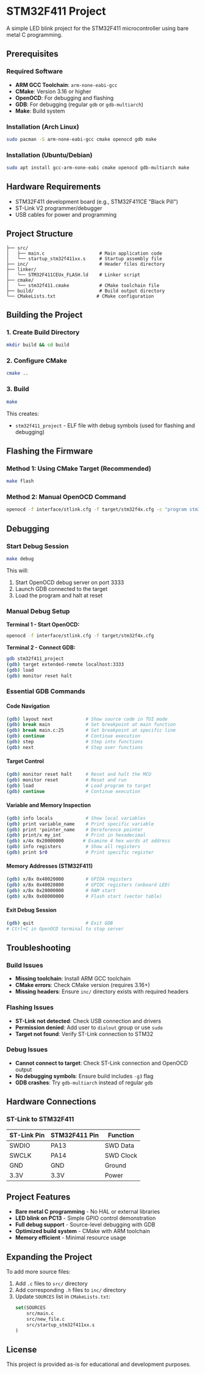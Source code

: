 # STM32F411 Project

A simple LED blink project for the STM32F411 microcontroller using bare metal C programming.

## Prerequisites

### Required Software
- **ARM GCC Toolchain**: `arm-none-eabi-gcc`
- **CMake**: Version 3.16 or higher
- **OpenOCD**: For debugging and flashing
- **GDB**: For debugging (regular `gdb` or `gdb-multiarch`)
- **Make**: Build system

### Installation (Arch Linux)
```bash
sudo pacman -S arm-none-eabi-gcc cmake openocd gdb make
```

### Installation (Ubuntu/Debian)
```bash
sudo apt install gcc-arm-none-eabi cmake openocd gdb-multiarch make
```

## Hardware Requirements
- STM32F411 development board (e.g., STM32F411CE "Black Pill")
- ST-Link V2 programmer/debugger
- USB cables for power and programming

## Project Structure
```
├── src/
│   ├── main.c                    # Main application code
│   └── startup_stm32f411xx.s     # Startup assembly file
├── inc/                          # Header files directory
├── linker/
│   └── STM32F411CEUx_FLASH.ld    # Linker script
├── cmake/
│   └── stm32f411.cmake           # CMake toolchain file
├── build/                        # Build output directory
└── CMakeLists.txt               # CMake configuration
```

## Building the Project

### 1. Create Build Directory
```bash
mkdir build && cd build
```

### 2. Configure CMake
```bash
cmake ..
```

### 3. Build
```bash
make
```

This creates:
- `stm32f411_project` - ELF file with debug symbols (used for flashing and debugging)

## Flashing the Firmware

### Method 1: Using CMake Target (Recommended)
```bash
make flash
```

### Method 2: Manual OpenOCD Command
```bash
openocd -f interface/stlink.cfg -f target/stm32f4x.cfg -c "program stm32f411_project verify reset exit"
```

## Debugging

### Start Debug Session
```bash
make debug
```

This will:
1. Start OpenOCD debug server on port 3333
2. Launch GDB connected to the target
3. Load the program and halt at reset

### Manual Debug Setup

**Terminal 1 - Start OpenOCD:**
```bash
openocd -f interface/stlink.cfg -f target/stm32f4x.cfg
```

**Terminal 2 - Connect GDB:**
```bash
gdb stm32f411_project
(gdb) target extended-remote localhost:3333
(gdb) load
(gdb) monitor reset halt
```

### Essential GDB Commands

#### Code Navigation
```bash
(gdb) layout next            # Show source code in TUI mode
(gdb) break main             # Set breakpoint at main function
(gdb) break main.c:25        # Set breakpoint at specific line
(gdb) continue               # Continue execution
(gdb) step                   # Step into functions
(gdb) next                   # Step over functions
```

#### Target Control
```bash
(gdb) monitor reset halt     # Reset and halt the MCU
(gdb) monitor reset          # Reset and run
(gdb) load                   # Load program to target
(gdb) continue               # Continue execution
```

#### Variable and Memory Inspection
```bash
(gdb) info locals            # Show local variables
(gdb) print variable_name    # Print specific variable
(gdb) print *pointer_name    # Dereference pointer
(gdb) print/x my_int         # Print in hexadecimal
(gdb) x/4x 0x20000000       # Examine 4 hex words at address
(gdb) info registers         # Show all registers
(gdb) print $r0              # Print specific register
```

#### Memory Addresses (STM32F411)
```bash
(gdb) x/8x 0x40020000        # GPIOA registers
(gdb) x/8x 0x40020800        # GPIOC registers (onboard LED)
(gdb) x/8x 0x20000000        # RAM start
(gdb) x/8x 0x08000000        # Flash start (vector table)
```

#### Exit Debug Session
```bash
(gdb) quit                   # Exit GDB
# Ctrl+C in OpenOCD terminal to stop server
```

## Troubleshooting

### Build Issues
- **Missing toolchain**: Install ARM GCC toolchain
- **CMake errors**: Check CMake version (requires 3.16+)
- **Missing headers**: Ensure `inc/` directory exists with required headers

### Flashing Issues
- **ST-Link not detected**: Check USB connection and drivers
- **Permission denied**: Add user to `dialout` group or use `sudo`
- **Target not found**: Verify ST-Link connection to STM32

### Debug Issues
- **Cannot connect to target**: Check ST-Link connection and OpenOCD output
- **No debugging symbols**: Ensure build includes `-g3` flag
- **GDB crashes**: Try `gdb-multiarch` instead of regular `gdb`

## Hardware Connections

### ST-Link to STM32F411
| ST-Link Pin | STM32F411 Pin | Function |
|-------------|---------------|----------|
| SWDIO       | PA13          | SWD Data |
| SWCLK       | PA14          | SWD Clock|
| GND         | GND           | Ground   |
| 3.3V        | 3.3V          | Power    |

## Project Features

- **Bare metal C programming** - No HAL or external libraries
- **LED blink on PC13** - Simple GPIO control demonstration
- **Full debug support** - Source-level debugging with GDB
- **Optimized build system** - CMake with ARM toolchain
- **Memory efficient** - Minimal resource usage

## Expanding the Project

To add more source files:
1. Add `.c` files to `src/` directory
2. Add corresponding `.h` files to `inc/` directory  
3. Update `SOURCES` list in `CMakeLists.txt`:
   ```cmake
   set(SOURCES
       src/main.c
       src/new_file.c
       src/startup_stm32f411xx.s
   )
   ```

## License

This project is provided as-is for educational and development purposes.
